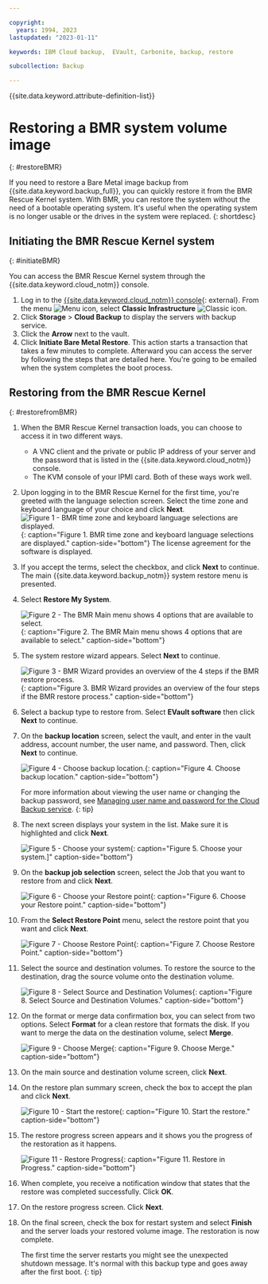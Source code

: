 ```yaml
---

copyright:
  years: 1994, 2023
lastupdated: "2023-01-11"

keywords: IBM Cloud backup,  EVault, Carbonite, backup, restore

subcollection: Backup

---
```

{{site.data.keyword.attribute-definition-list}}

# Restoring a BMR system volume image
{: #restoreBMR}

If you need to restore a Bare Metal image backup from {{site.data.keyword.backup_full}}, you can quickly restore it from the BMR Rescue Kernel system. With BMR, you can restore the system without the need of a bootable operating system. It's useful when the operating system is no longer usable or the drives in the system were replaced.
{: shortdesc}

## Initiating the BMR Rescue Kernel system
{: #initiateBMR}

You can access the BMR Rescue Kernel system through the {{site.data.keyword.cloud_notm}} console.
1. Log in to the [{{site.data.keyword.cloud_notm}} console](https://{DomainName}){: external}. From the menu ![Menu icon](../icons/icon_hamburger.svg "Menu"), select **Classic Infrastructure** ![Classic icon](../icons/classic.svg "Classic").
2. Click **Storage** > **Cloud Backup** to display the servers with backup service.
3. Click the **Arrow** next to the vault.
4. Click **Initiate Bare Metal Restore**. This action starts a transaction that takes a few minutes to complete. Afterward you can access the server by following the steps that are detailed here. You're going to be emailed when the system completes the boot process.


## Restoring from the BMR Rescue Kernel
{: #restorefromBMR}

1. When the BMR Rescue Kernel transaction loads, you can choose to access it in two different ways.
   - A VNC client and the private or public IP address of your server and the password that is listed in the {{site.data.keyword.cloud_notm}} console.
   - The KVM console of your IPMI card.
    Both of these ways work well.
2. Upon logging in to the BMR Rescue Kernel for the first time, you're greeted with the language selection screen. Select the time zone and keyboard language of your choice and click **Next**.
   ![Figure 1 - BMR time zone and keyboard language selections are displayed.](/images/bmr1.png){: caption="Figure 1. BMR time zone and keyboard language selections are displayed." caption-side="bottom"}
   The license agreement for the software is displayed.
3. If you accept the terms, select the checkbox, and click **Next** to continue. The main {{site.data.keyword.backup_notm}} system restore menu is presented.
4. Select **Restore My System**.

   ![Figure 2 - The BMR Main menu shows 4 options that are available to select.](/images/bmr2.png){: caption="Figure 2. The BMR Main menu shows 4 options that are available to select." caption-side="bottom"}

5. The system restore wizard appears. Select **Next** to continue.

   ![Figure 3 - BMR Wizard provides an overview of the 4 steps if the BMR restore process.](/images/bmr3.png){: caption="Figure 3. BMR Wizard provides an overview of the four steps if the BMR restore process." caption-side="bottom"}

6. Select a backup type to restore from. Select **EVault software** then click **Next** to continue.
7. On the **backup location** screen, select the vault, and enter in the vault address, account number, the user name, and password. Then, click **Next** to continue.

   ![Figure 4 - Choose backup location.](/images/bmr4.png){: caption="Figure 4. Choose backup location." caption-side="bottom"}

   For more information about viewing the user name or changing the backup password, see [Managing user name and password for the Cloud Backup service](/docs/Backup?topic=Backup-changePassword).
   {: tip}

8. The next screen displays your system in the list. Make sure it is highlighted and click **Next**.

   ![Figure 5 - Choose your system](/images/bmr5.png){: caption="Figure 5. Choose your system.]" caption-side="bottom"}

9. On the **backup job selection** screen, select the Job that you want to restore from and click **Next**.

   ![Figure 6 - Choose your Restore point](/images/bmr6.png){: caption="Figure 6. Choose your Restore point." caption-side="bottom"}

10. From the **Select Restore Point** menu, select the restore point that you want and click **Next**.

    ![Figure 7 - Choose Restore Point](/images/bmr8.png){: caption="Figure 7. Choose Restore Point." caption-side="bottom"}

11. Select the source and destination volumes. To restore the source to the destination, drag the source volume onto the destination volume.

    ![Figure 8 - Select Source and Destination Volumes](/images/bmr9.png){: caption="Figure 8. Select Source and Destination Volumes." caption-side="bottom"}

12. On the format or merge data confirmation box, you can select from two options. Select **Format** for a clean restore that formats the disk. If you want to merge the data on the destination volume, select **Merge**.

    ![Figure 9 - Choose Merge](/images/bmr10.png){: caption="Figure 9. Choose Merge." caption-side="bottom"}

13. On the main source and destination volume screen, click **Next**.
14. On the restore plan summary screen, check the box to accept the plan and click **Next**.

    ![Figure 10 - Start the restore](/images/bmr11.png){: caption="Figure 10. Start the restore." caption-side="bottom"}

15. The restore progress screen appears and it shows you the progress of the restoration as it happens.

    ![Figure 11 - Restore Progress](/images/bmr12.png){: caption="Figure 11. Restore in Progress." caption-side="bottom"}

16. When complete, you receive a notification window that states that the restore was completed successfully. Click **OK**.
17. On the restore progress screen. Click **Next**.
18. On the final screen, check the box for restart system and select **Finish** and the server loads your restored volume image.
    The restoration is now complete.

    The first time the server restarts you might see the unexpected shutdown message. It's normal with this backup type and goes away after the first boot.
    {: tip}
